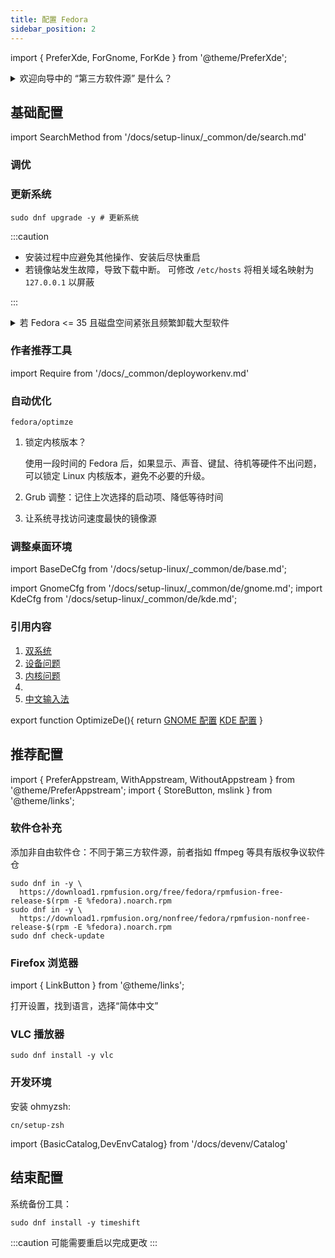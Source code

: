 ```yaml
---
title: 配置 Fedora
sidebar_position: 2
---
```


import {
PreferXde,
ForGnome,
ForKde
} from '@theme/PreferXde';

 <PreferXde gnome kde>
<ForGnome>
<details className="let-details-to-gray" role="alert">
<summary>欢迎向导中的 “第三方软件源” 是什么？</summary>

包括：

- N 卡闭源驱动
- Chrome 浏览器
- PyCharm
- Steam

不建议开启，因为上游源 copr 下载速度很慢。可以在 GNOME 商店中关闭

</details>
</ForGnome>
</PreferXde>

## 基础配置

<!--
方法二：使用“GNOME 软件”更新

[^2]: 若经常发生 Linux 内核故障，请看[内核问题](/docs/setup-linux/kernel#fedora)文档
-->

import SearchMethod from '/docs/setup-linux/\_common/de/search.md'

<SearchMethod />

### 调优

<!--
:::info 更换安全组件

Fedora 内置了 RHEL 采用的 SELinux 和 firewalld 技术，
这两项安全技术复杂繁琐。对于个人电脑，作者推荐关闭并换用 ufw

```shell
sudo sed -i "/SELINUX/ s/=enforcing/=disabled/" /etc/sysconfig/selinux
sudo dnf install -y ufw
sudo ufw enable
sudo systemctl disable --now firewalld
# 完成后记得重启
```

:::
-->

### 更新系统

```shell
sudo dnf upgrade -y # 更新系统
```

:::caution

- 安装过程中应避免其他操作、安装后尽快重启
- 若镜像站发生故障，导致下载中断。
  可修改 `/etc/hosts` 将相关域名映射为 `127.0.0.1` 以屏蔽

:::

<details className="alert--warning">
  <summary>若 Fedora &lt;= 35 且磁盘空间紧张且频繁卸载大型软件</summary>

不要使用 PackageKit， 不要使用 Discover 和 GNOME 商店安装软件

<details className="alert--warning">
  <summary>内部技术解释</summary>

在 Fedora 中、CommandNotFound 模块使用 PackageKit 自动安装时，不会恰当处理 DNF 依赖关系，导致包移除时无法处理依赖而有效释放磁盘空间，推荐 dnf 命令行手动安装。
[bug](https://github.com/PackageKit/PackageKit/issues/201)

</details>

</details>

### 作者推荐工具

import Require from '/docs/\_common/deployworkenv.md'

<Require />

### 自动优化

    fedora/optimze

1. 锁定内核版本？

   使用一段时间的 Fedora 后，如果显示、声音、键鼠、待机等硬件不出问题，
   可以锁定 Linux 内核版本，避免不必要的升级。

2. Grub 调整：记住上次选择的启动项、降低等待时间
3. 让系统寻找访问速度最快的镜像源

### 调整桌面环境

import BaseDeCfg from '/docs/setup-linux/\_common/de/base.md';

<BaseDeCfg />

import GnomeCfg from '/docs/setup-linux/\_common/de/gnome.md';
import KdeCfg from '/docs/setup-linux/\_common/de/kde.md';

<PreferXde gnome kde noSelector>
    <ForGnome><GnomeCfg /></ForGnome>
    <ForKde><KdeCfg /></ForKde>
</PreferXde>

<!--
<details className="let-details-to-gray">
  <summary>
如果不需要内置的大体积应用，更新过程会更快：
</summary>

删除开源版 Office:

    sudo dnf remove libreoffice*

计划使用 <a href="/docs/goodsoft/browser/edge-for-linux" target="_blank" >Edge</a> 来代替 Firefox

    sudo dnf remove firefox

</details>
-->

<!-- todo:? send notify after update -->

### 引用内容

1. <a target="_blank" href="../mustdo/dual-os">双系统</a>
2. <a target="_blank" href="../mustdo/device">设备问题</a>
3. <a target="_blank" href="../mustdo/kernel">内核问题</a>
4. <OptimizeDe />
5. <a target="_blank" href="../mustdo/chinese">中文输入法</a>

export function OptimizeDe(){
return <PreferXde gnome kde noSelector>
<ForGnome><a href='../mustdo/gnome' target='_blank'>GNOME 配置</a></ForGnome>
<ForKde><a href='../mustdo/kde' target='_blank'>KDE 配置</a></ForKde>
</PreferXde>
}

## 推荐配置

import {
PreferAppstream,
WithAppstream,
WithoutAppstream
} from '@theme/PreferAppstream';
import { StoreButton, mslink } from '@theme/links';

<PreferAppstream appstream pkgmgr />

### 软件仓补充

添加非自由软件仓：不同于第三方软件源，前者指如 ffmpeg 等具有版权争议软件仓

```shell
sudo dnf in -y \
  https://download1.rpmfusion.org/free/fedora/rpmfusion-free-release-$(rpm -E %fedora).noarch.rpm
sudo dnf in -y \
  https://download1.rpmfusion.org/nonfree/fedora/rpmfusion-nonfree-release-$(rpm -E %fedora).noarch.rpm
sudo dnf check-update
```

### Firefox 浏览器

import { LinkButton } from '@theme/links';

<p><LinkButton outline name="推荐的配置" href="/docs/goodsoft/browser/firefox" newTab /></p>

打开设置，找到语言，选择“简体中文”

### VLC 播放器

 <PreferAppstream appstream pkgmgr noSelector>
<WithAppstream>
  <StoreButton to='appstream://org.videolan.vlc' text='一键安装' />
</WithAppstream>
<WithoutAppstream>

    sudo dnf install -y vlc

</WithoutAppstream>
</PreferAppstream>

### 开发环境

安装 ohmyzsh:

    cn/setup-zsh

import {BasicCatalog,DevEnvCatalog} from '/docs/devenv/Catalog'

<BasicCatalog />
<DevEnvCatalog hidePl />

<!--
### 使用 KDE

对于 Fedora Workspace 版，安装 KDE 的命令：

    sudo dnf in -y @kde-desktop-environment

或者推荐改用 [Fedora Spins - KDE Plasma 桌面环境版](https://spins.fedoraproject.org/zh_Hans_CN/kde/) 系统
 -->

## 结束配置

系统备份工具：

    sudo dnf install -y timeshift

:::caution 可能需要重启以完成更改
:::

